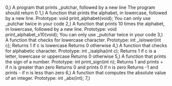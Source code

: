 0,) A program that prints _putchar, followed by a new line
	The program should return 0
1,) A function that prints the alphabet, in lowercase, followed by a new line.
	Prototype: void print_alphabet(void);
	You can only use _putchar twice in your code
2,) A function that prints 10 times the alphabet, in lowercase, followed by a new line.
	Prototype: void print_alphabet_x10(void);
	You can only use _putchar twice in your code
3,) A function that checks for lowercase character.
	Prototype: int _islower(int c);
	Returns 1 if c is lowercase
	Returns 0 otherwise
4,) A function that checks for alphabetic character.
	Prototype: int _isalpha(int c);
	Returns 1 if c is a letter, lowercase or uppercase
	Returns 0 otherwise
5,) A function that prints the sign of a number.
	Prototype: int print_sign(int n);
	Returns 1 and prints + if n is greater than zero
	Returns 0 and prints 0 if n is zero
	Returns -1 and prints - if n is less than zero
6,) A function that computes the absolute value of an integer.
	Prototype: int _abs(int);
7,)
